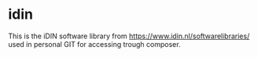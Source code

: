 # idin

This is the iDIN software library from https://www.idin.nl/softwarelibraries/ used in personal GIT for accessing trough composer.